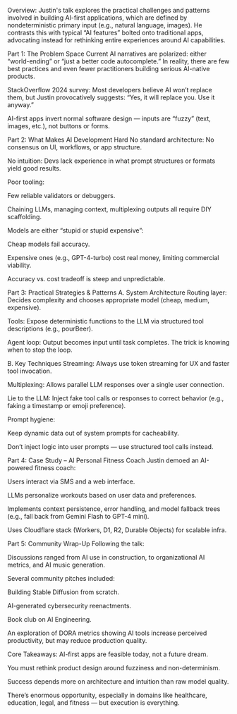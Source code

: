 
Overview:
Justin's talk explores the practical challenges and patterns involved in building AI-first applications, which are defined by nondeterministic primary input (e.g., natural language, images). He contrasts this with typical “AI features” bolted onto traditional apps, advocating instead for rethinking entire experiences around AI capabilities.

Part 1: The Problem Space
Current AI narratives are polarized: either “world-ending” or “just a better code autocomplete.” In reality, there are few best practices and even fewer practitioners building serious AI-native products.

StackOverflow 2024 survey: Most developers believe AI won’t replace them, but Justin provocatively suggests: “Yes, it will replace you. Use it anyway.”

AI-first apps invert normal software design — inputs are “fuzzy” (text, images, etc.), not buttons or forms.

Part 2: What Makes AI Development Hard
No standard architecture: No consensus on UI, workflows, or app structure.

No intuition: Devs lack experience in what prompt structures or formats yield good results.

Poor tooling:

Few reliable validators or debuggers.

Chaining LLMs, managing context, multiplexing outputs all require DIY scaffolding.

Models are either “stupid or stupid expensive”:

Cheap models fail accuracy.

Expensive ones (e.g., GPT-4-turbo) cost real money, limiting commercial viability.

Accuracy vs. cost tradeoff is steep and unpredictable.

Part 3: Practical Strategies & Patterns
A. System Architecture
Routing layer: Decides complexity and chooses appropriate model (cheap, medium, expensive).

Tools: Expose deterministic functions to the LLM via structured tool descriptions (e.g., pourBeer).

Agent loop: Output becomes input until task completes. The trick is knowing when to stop the loop.

B. Key Techniques
Streaming: Always use token streaming for UX and faster tool invocation.

Multiplexing: Allows parallel LLM responses over a single user connection.

Lie to the LLM: Inject fake tool calls or responses to correct behavior (e.g., faking a timestamp or emoji preference).

Prompt hygiene:

Keep dynamic data out of system prompts for cacheability.

Don’t inject logic into user prompts — use structured tool calls instead.

Part 4: Case Study – AI Personal Fitness Coach
Justin demoed an AI-powered fitness coach:

Users interact via SMS and a web interface.

LLMs personalize workouts based on user data and preferences.

Implements context persistence, error handling, and model fallback trees (e.g., fall back from Gemini Flash to GPT-4 mini).

Uses Cloudflare stack (Workers, D1, R2, Durable Objects) for scalable infra.

Part 5: Community Wrap-Up
Following the talk:

Discussions ranged from AI use in construction, to organizational AI metrics, and AI music generation.

Several community pitches included:

Building Stable Diffusion from scratch.

AI-generated cybersecurity reenactments.

Book club on AI Engineering.

An exploration of DORA metrics showing AI tools increase perceived productivity, but may reduce production quality.

Core Takeaways:
AI-first apps are feasible today, not a future dream.

You must rethink product design around fuzziness and non-determinism.

Success depends more on architecture and intuition than raw model quality.

There’s enormous opportunity, especially in domains like healthcare, education, legal, and fitness — but execution is everything.
